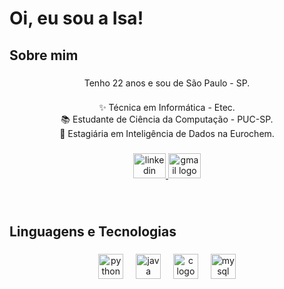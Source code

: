 <h1 align="left">Oi, eu sou a Isa!</h1>

###

<h2 align="left">Sobre mim</h2>

###

<p align="center">Tenho 22 anos e sou de São Paulo - SP.</p>

###

<p align="center">✨ Técnica em Informática - Etec.<br>📚 Estudante de Ciência da Computação - PUC-SP.<br>🎲 Estagiária em Inteligência de Dados na Eurochem.</p>

###

<div align="center">
  <a href="https://www.linkedin.com/in/isabela-nunes-dos-santos-181a3a184?utm_source=share&utm_campaign=share_via&utm_content=profile&utm_medium=android_app" target="_blank">
    <img src="https://raw.githubusercontent.com/maurodesouza/profile-readme-generator/master/src/assets/icons/social/linkedin/default.svg" width="52" height="40" alt="linkedin logo"  />
  </a>
  <a href="mailto:isabela.nunes0803@gmail.com" target="_blank">
    <img src="https://raw.githubusercontent.com/maurodesouza/profile-readme-generator/master/src/assets/icons/social/gmail/default.svg" width="52" height="40" alt="gmail logo"  />
  </a>
</div>

###

<br clear="both">

<h2 align="left">Linguagens e Tecnologias</h2>

###

<div align="center">
  <img src="https://cdn.jsdelivr.net/gh/devicons/devicon/icons/python/python-original-wordmark.svg" height="40" alt="python logo"  />
  <img width="12" />
  <img src="https://cdn.jsdelivr.net/gh/devicons/devicon/icons/java/java-original.svg" height="40" alt="java logo"  />
  <img width="12" />
  <img src="https://cdn.jsdelivr.net/gh/devicons/devicon/icons/c/c-original.svg" height="40" alt="c logo"  />
  <img width="12" />
  <img src="https://cdn.simpleicons.org/mysql/4479A1" height="40" alt="mysql logo"  />
</div>

###
